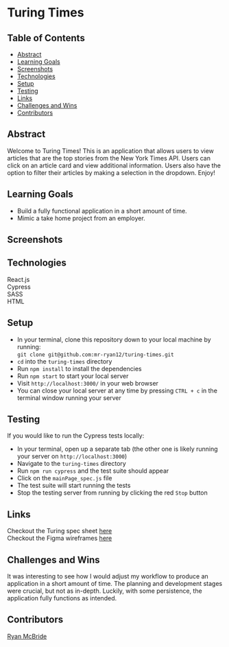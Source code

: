 # Turing Times
  
## Table of Contents
- [Abstract](#abstract)  
- [Learning Goals](#learning-goals)
- [Screenshots](#screenshots)
- [Technologies](#technologies)
- [Setup](#setup)
- [Testing](#testing)
- [Links](#links)
- [Challenges and Wins](#challenges-and-wins)
- [Contributors](#contributors)

## Abstract

Welcome to Turing Times! This is an application that allows users to view articles that are the top stories from the New York Times API. Users can click on an article card and view additional information. Users also have the option to filter their articles by making a selection in the dropdown. Enjoy!
  
## Learning Goals
- Build a fully functional application in a short amount of time.
- Mimic a take home project from an employer.

## Screenshots  

   
## Technologies 
React.js  
Cypress  
SASS  
HTML

## Setup 
  
- In your terminal, clone this repository down to your local machine by running:  
  `git clone git@github.com:mr-ryan12/turing-times.git`  
- `cd` into the `turing-times` directory
- Run `npm install` to install the dependencies
- Run `npm start` to start your local server  
- Visit `http://localhost:3000/` in your web browser
- You can close your local server at any time by pressing `CTRL + c` in the terminal window running your server

## Testing
If you would like to run the Cypress tests locally:
- In your terminal, open up a separate tab (the other one is likely running your server on `http://localhost:3000`)
- Navigate to the `turing-times` directory
- Run `npm run cypress` and the test suite should appear
- Click on the `mainPage_spec.js` file
- The test suite will start running the tests
- Stop the testing server from running by clicking the red `Stop` button

## Links  
Checkout the Turing spec sheet [here](https://mod4.turing.edu/projects/take_home/take_home_fe)  
Checkout the Figma wireframes [here](https://www.figma.com/file/p5Zq3BzmTFMYBPqjO0JVBh/Turing-Times?node-id=0%3A1)

## Challenges and Wins  
It was interesting to see how I would adjust my workflow to produce an application in a short amount of time. The planning and development stages were crucial, but not as in-depth. Luckily, with some persistence, the application fully functions as intended.
  
## Contributors    
[Ryan McBride](https://github.com/mr-ryan12)
